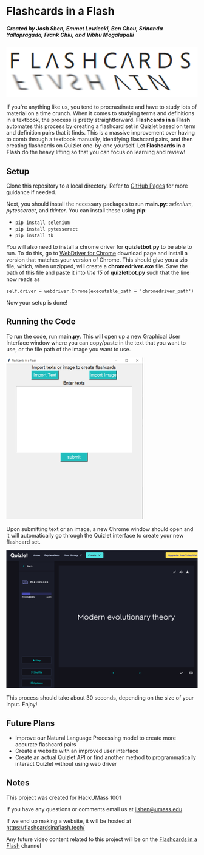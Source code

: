 # Flashcards in a Flash
##### Created by Josh Shen, Emmet Lewiecki, Ben Chou, Srinanda Yallapragada, Frank Chiu, and Vibhu Mogalapalli

![logo here](readme_images/logo.png)

If you're anything like us, you tend to procrastinate and have to study lots of material on a time crunch. When it comes to studying terms and definitions in a textbook, the process is pretty straightforward. **Flashcards in a Flash** automates this process by creating a flashcard set in Quizlet based on term and definition pairs that it finds. This is a massive improvement over having to comb through a textbook manually, identifying flashcard pairs, and then creating flashcards on Quizlet one-by-one yourself. Let **Flashcards in a Flash** do the heavy lifting so that you can focus on learning and review!

## Setup
Clone this repository to a local directory. Refer to [GitHub Pages](https://docs.github.com/en/repositories/creating-and-managing-repositories/cloning-a-repository) for more guidance if needed.

Next, you should install the necessary packages to run **main.py**: *selenium*, *pytesseract*, and *tkinter*. You can install these using **pip**:
- `pip install selenium`
- `pip install pytesseract`
- `pip install tk`

You will also need to install a chrome driver for **quizletbot.py** to be able to run. To do this, go to [WebDriver for Chrome](https://chromedriver.chromium.org/downloads) download page and install a version that matches your version of Chrome. This should give you a zip file, which, when unzipped, will create a **chromedriver.exe** file. Save the path of this file and paste it into *line 15* of **quizletbot.py** such that the line now reads as 

`self.driver = webdriver.Chrome(executable_path = 'chromedriver_path')`

Now your setup is done!

## Running the Code
To run the code, run **main.py**. This will open up a new Graphical User Interface window where you can copy/paste in the text that you want to use, or the file path of the image you want to use.

![image here](readme_images/gui.png)

Upon submitting text or an image, a new Chrome window should open and it will automatically go through the Quizlet interface to create your new flashcard set. 

![image here](readme_images/quizlet.png)

This process should take about 30 seconds, depending on the size of your input. Enjoy!

## Future Plans
- Improve our Natural Language Processing model to create more accurate flashcard pairs
- Create a website with an improved user interface
- Create an actual Quizlet API or find another method to programmatically interact Quizlet without using web driver


## Notes
This project was created for HackUMass 1001

If you have any questions or comments email us at jlshen@umass.edu

If we end up making a website, it will be hosted at https://flashcardsinaflash.tech/

Any future video content related to this project will be on the [Flashcards in a Flash](https://www.youtube.com/channel/UCkZHDzPeojOGCsy17b2PG2w) channel

